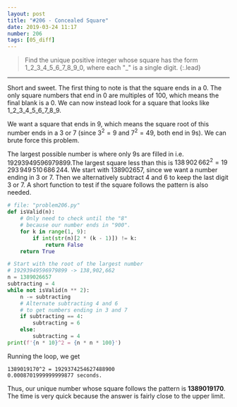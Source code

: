```yaml
---
layout: post
title: "#206 - Concealed Square"
date: 2019-03-24 11:17
number: 206
tags: [05_diff]
---
```

> Find the unique positive integer whose square has the form 1\_2\_3\_4\_5\_6\_7\_8\_9\_0, where each "\_" is a single digit.
{:.lead}
* * *

Short and sweet. The first thing to note is that the square ends in a 0. The only square numbers that end in 0 are multiples of 100, which means the final blank is a 0. We can now instead look for a square that looks like 1\_2\_3\_4\_5\_6\_7\_8\_9.

We want a square that ends in 9, which means the square root of this number ends in a 3 or 7 (since $3^2=9$ and $7^2=49$, both end in 9s). We can brute force this problem.

The largest possible number is where only 9s are filled in i.e. 19293949596979899.The largest square less than this is $138\,902\,662^2=19\,293\,949\,510\,686\,244$. We start with 138902657, since we want a number ending in 3 or 7. Then we alternatively subtract 4 and 6 to keep the last digit 3 or 7. A short function to test if the square follows the pattern is also needed.
```python
# file: "problem206.py"
def isValid(n):
    # Only need to check until the "8"
    # because our number ends in "900".
    for k in range(1, 9):
        if int(str(n)[2 * (k - 1)]) != k:
            return False
    return True

# Start with the root of the largest number
# 19293949596979899 -> 138,902,662
n = 1389026657
subtracting = 4
while not isValid(n ** 2):
    n -= subtracting
    # Alternate subtracting 4 and 6
    # to get numbers ending in 3 and 7
    if subtracting == 4:
        subtracting = 6
    else:
        subtracting = 4
print(f'{n * 10}^2 = {n * n * 100}')
```
Running the loop, we get
```
1389019170^2 = 1929374254627488900
0.0008701999999999877 seconds.
```
Thus, our unique number whose square follows the pattern is **1389019170**. The time is very quick because the answer is fairly close to the upper limit.